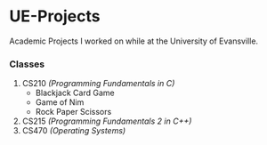 # UE-Projects  
Academic Projects I worked on while at the University of Evansville.  

### Classes   
1. CS210 *(Programming Fundamentals in C)*
    - Blackjack Card Game
    - Game of Nim
    - Rock Paper Scissors
2. CS215 *(Programming Fundamentals 2 in C++)*
3. CS470 *(Operating Systems)*
